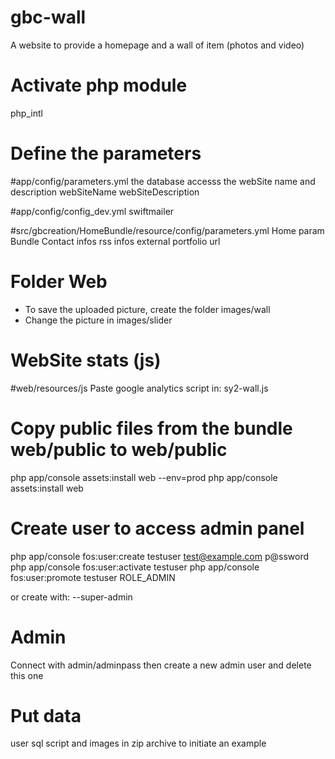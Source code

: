 gbc-wall
====================

A website to provide a homepage and a wall of item (photos and video)

Activate php module
====================
php_intl


Define the parameters 
======================
#app/config/parameters.yml
  the database accesss
  the webSite name and description
      webSiteName
      webSiteDescription

#app/config/config_dev.yml
  swiftmailer
  
#src/gbcreation/HomeBundle/resource/config/parameters.yml
    Home param Bundle
    Contact infos
    rss infos
    external portfolio  url



Folder Web
===========
- To save the uploaded picture, create the folder images/wall
- Change the picture in images/slider

WebSite stats (js)
==================
#web/resources/js
Paste google analytics script in: sy2-wall.js

Copy public files from the bundle web/public to web/public
=======================================================
php app/console assets:install web --env=prod
php app/console assets:install web


Create user to access admin panel
===================================
php app/console fos:user:create testuser test@example.com p@ssword
php app/console fos:user:activate testuser
php app/console fos:user:promote testuser ROLE_ADMIN

or create with: --super-admin


Admin
=======
Connect with admin/adminpass then create a new admin user and delete this one


Put data
=========
user sql script and images in zip archive to initiate an example
